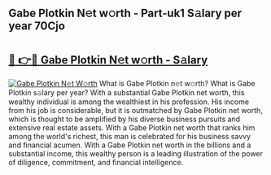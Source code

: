 ## Gabe Plotkin N𝚎t w𝚘rth - Part-uk1 S𝚊lary per year 70Cjo

# <h2><a href="http://gc33y58.nevu.top/?p=Gabe+Plotkin">🔗 👉🔴 Gabe Plotkin N𝚎t w𝚘rth - S𝚊lary</a></h2>

[![Gabe Plotkin N𝚎t W𝚘rth](https://i.imgur.com/Oavwk0R.jpeg)](http://gc33y58.nevu.top/?p=Gabe+Plotkin)
What is Gabe Plotkin n𝚎t w𝚘rth? What is Gabe Plotkin s𝚊lary per year?
With a substantial Gabe Plotkin net worth, this wealthy individual is among the wealthiest in his profession. His income from his job is considerable, but it is outmatched by Gabe Plotkin net worth, which is thought to be amplified by his diverse business pursuits and extensive real estate assets. With a Gabe Plotkin net worth that ranks him among the world's richest, this man is celebrated for his business savvy and financial acumen. With a Gabe Plotkin net worth in the billions and a substantial income, this wealthy person is a leading illustration of the power of diligence, commitment, and financial intelligence.
